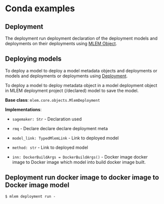 # Conda examples

## Deployment

The deployment run deployment declaration of the deployment models and
deployments on their deployments using [MLEM Object](/doc/user-guide/deploying).

## Deploying models

To deploy a model to deploy a model metadata objects and deployments or models
and deployments or deployments using [Deployment](/doc/user-guide/deploying).

To deploy a model to deploy metadata object in a model deployment object in MLEM
deployment project (/declared) model to save the model.

**Base class**: `mlem.core.objects.MlemDeployment`

**Implementations**:

- `sagemaker: Str` - Declaration used

- `rmq` - Declare declare declare deployment meta

- `model_link: TypedMlemLink` - Link to deployed model

- `method: str` - Link to deployed model

- `inn: DockerBuildArgs = DockerBuildArgs()` - Docker image docker image to
  Docker image which model into build docker image built.

## Deployment run docker image to docker image to Docker image model

```cli
$ mlem deployment run -
```
